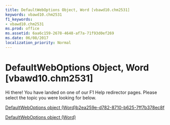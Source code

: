 ```yaml
---
title: DefaultWebOptions Object, Word [vbawd10.chm2531]
keywords: vbawd10.chm2531
f1_keywords:
- vbawd10.chm2531
ms.prod: office
ms.assetid: 6aa6c159-2678-4648-af7a-71f93d0ef269
ms.date: 06/08/2017
localization_priority: Normal
---
```



# DefaultWebOptions Object, Word [vbawd10.chm2531]

Hi there! You have landed on one of our F1 Help redirector pages. Please select the topic you were looking for below.

[DefaultWebOptions object (Word)b2ea259e-d782-8710-b625-7ff7b378ec8f](http://msdn.microsoft.com/library/b2ea259e-d782-8710-b625-7ff7b378ec8f%28Office.15%29.aspx)

[DefaultWebOptions object (Word)](http://msdn.microsoft.com/library/7459af1e-c495-f84f-929c-f7a611ec49b3%28Office.15%29.aspx)


